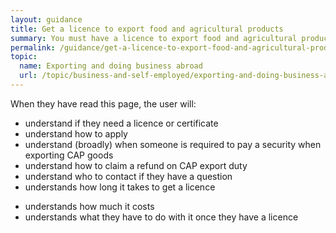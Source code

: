 ```yaml
---
layout: guidance
title: Get a licence to export food and agricultural products
summary: You must have a licence to export food and agricultural products.
permalink: /guidance/get-a-licence-to-export-food-and-agricultural-products.html
topic:
  name: Exporting and doing business abroad
  url: /topic/business-and-self-employed/exporting-and-doing-business-abroad.html
---
```


When they have read this page, the user will:

- understand if they need a licence or certificate
- understand how to apply
- understand (broadly) when someone is required to pay a security when exporting CAP goods
- understand how to claim a refund on CAP export duty
- understand who to contact if they have a question
- understands how long it takes to get a licence
* understands how much it costs
* understands what they have to do with it once they have a licence
